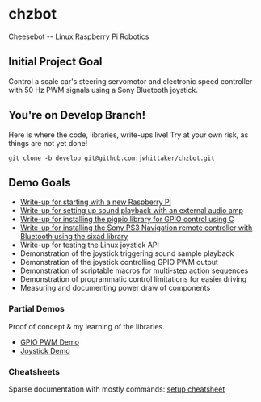 # chzbot
Cheesebot -- Linux Raspberry Pi Robotics

## Initial Project Goal
Control a scale car's steering servomotor and electronic speed controller with 50 Hz PWM signals using a Sony Bluetooth joystick.

## You're on Develop Branch!

Here is where the code, libraries, write-ups live! Try at your own risk, as things are not yet done!

`git clone -b develop git@github.com:jwhittaker/chzbot.git`

## Demo Goals

- [Write-up for starting with a new Raspberry Pi](https://github.com/jwhittaker/chzbot/blob/develop/notes/rpi_setup.md)
- [Write-up for setting up sound playback with an external audio amp](https://github.com/jwhittaker/chzbot/blob/develop/notes/audio.md)
- [Write-up for installing the pigpio library for GPIO control using C](https://github.com/jwhittaker/chzbot/blob/develop/notes/rpi_pwm.md)
- [Write-up for installing the Sony PS3 Navigation remote controller with Bluetooth using the sixad library](https://github.com/jwhittaker/chzbot/blob/develop/notes/ps3_btl.md)
- Write-up for testing the Linux joystick API
- Demonstration of the joystick triggering sound sample playback
- Demonstration of the joystick controlling GPIO PWM output
- Demonstration of scriptable macros for multi-step action sequences
- Demonstration of programmatic control limitations for easier driving
- Measuring and documenting power draw of components

### Partial Demos

Proof of concept & my learning of the libraries.

- [GPIO PWM Demo](https://github.com/jwhittaker/chzbot/tree/develop/src/gpio/servo_test)
- [Joystick Demo](https://github.com/jwhittaker/chzbot/tree/develop/src/joystick/jstest_mod)

### Cheatsheets

Sparse documentation with mostly commands: [setup cheatsheet](https://github.com/jwhittaker/chzbot/blob/develop/notes/pi_cheatsheet.md)

